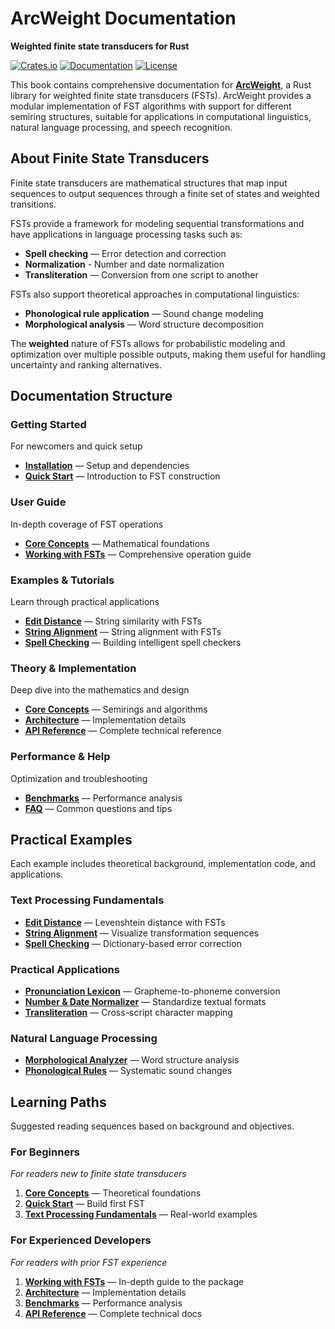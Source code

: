 # ArcWeight Documentation

**Weighted finite state transducers for Rust**

[![Crates.io](https://img.shields.io/crates/v/arcweight.svg)](https://crates.io/crates/arcweight)
[![Documentation](https://docs.rs/arcweight/badge.svg)](https://docs.rs/arcweight)
[![License](https://img.shields.io/badge/license-Apache%202.0-blue.svg)](https://github.com/aaronstevenwhite/arcweight/blob/main/LICENSE)

This book contains comprehensive documentation for **[ArcWeight](https://github.com/aaronstevenwhite/arcweight)**, a Rust library for weighted finite state transducers (FSTs). ArcWeight provides a modular implementation of FST algorithms with support for different semiring structures, suitable for applications in computational linguistics, natural language processing, and speech recognition.

## About Finite State Transducers

Finite state transducers are mathematical structures that map input sequences to output sequences through a finite set of states and weighted transitions.

FSTs provide a framework for modeling sequential transformations and have applications in language processing tasks such as:

 
- **Spell checking** — Error detection and correction
- **Normalization** - Number and date normalization
- **Transliteration** — Conversion from one script to another


FSTs also support theoretical approaches in computational linguistics:

- **Phonological rule application** — Sound change modeling
- **Morphological analysis** — Word structure decomposition  


The **weighted** nature of FSTs allows for probabilistic modeling and optimization over multiple possible outputs, making them useful for handling uncertainty and ranking alternatives.

## Documentation Structure

### Getting Started
For newcomers and quick setup

- **[Installation](installation.md)** — Setup and dependencies
- **[Quick Start](quick-start.md)** — Introduction to FST construction

### User Guide
In-depth coverage of FST operations

- **[Core Concepts](core-concepts/README.md)** — Mathematical foundations
- **[Working with FSTs](working-with-fsts/README.md)** — Comprehensive operation guide

### Examples & Tutorials
Learn through practical applications

- **[Edit Distance](examples/text-processing/edit_distance.md)** — String similarity with FSTs
- **[String Alignment](examples/text-processing/string_alignment.md)** — String alignment with FSTs
- **[Spell Checking](examples/text-processing/spell_checking.md)** — Building intelligent spell checkers


### Theory & Implementation
Deep dive into the mathematics and design

- **[Core Concepts](core-concepts/)** — Semirings and algorithms
- **[Architecture](architecture/)** — Implementation details
- **[API Reference](api-reference.md)** — Complete technical reference

### Performance & Help
Optimization and troubleshooting

- **[Benchmarks](benchmarks.md)** — Performance analysis
- **[FAQ](faq.md)** — Common questions and tips

## Practical Examples

Each example includes theoretical background, implementation code, and applications.

### Text Processing Fundamentals

- **[Edit Distance](examples/text-processing/edit_distance.md)** — Levenshtein distance with FSTs
- **[String Alignment](examples/text-processing/string_alignment.md)** — Visualize transformation sequences
- **[Spell Checking](examples/text-processing/spell_checking.md)** — Dictionary-based error correction

### Practical Applications

- **[Pronunciation Lexicon](examples/practical-applications/pronunciation_lexicon.md)** — Grapheme-to-phoneme conversion
- **[Number & Date Normalizer](examples/practical-applications/number_date_normalizer.md)** — Standardize textual formats
- **[Transliteration](examples/practical-applications/transliteration.md)** — Cross-script character mapping

### Natural Language Processing

- **[Morphological Analyzer](examples/linguistic-applications/morphological_analyzer.md)** — Word structure analysis
- **[Phonological Rules](examples/linguistic-applications/phonological_rules.md)** — Systematic sound changes

## Learning Paths

Suggested reading sequences based on background and objectives.

### For Beginners
*For readers new to finite state transducers*

1. **[Core Concepts](core-concepts/)** — Theoretical foundations
2. **[Quick Start](quick-start.md)** — Build first FST
3. **[Text Processing Fundamentals](examples/text-processing/)** — Real-world examples

### For Experienced Developers
*For readers with prior FST experience*

1. **[Working with FSTs](working-with-fsts/README.md)** — In-depth guide to the package
2. **[Architecture](architecture/README.md)** — Implementation details
3. **[Benchmarks](benchmarks.md)** — Performance analysis
4. **[API Reference](api-reference.md)** — Complete technical docs
